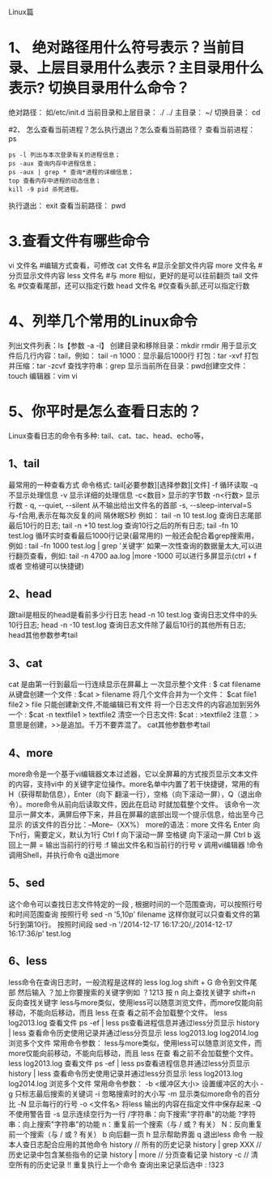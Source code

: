 Linux篇 

# 1、 绝对路径用什么符号表示？当前目录、上层目录用什么表示？主目录用什么表示? 切换目录用什么命令？
绝对路径： 如/etc/init.d
当前目录和上层目录： ./ ../
主目录： ~/
切换目录： cd

#2、 怎么查看当前进程？怎么执行退出？怎么查看当前路径？
查看当前进程： ps

    ps -l 列出与本次登录有关的进程信息； 
    ps -aux 查询内存中进程信息； 
    ps -aux | grep * 查询*进程的详细信息；
    top 查看内存中进程的动态信息； 
    kill -9 pid 杀死进程。
执行退出： exit
查看当前路径： pwd

# 3.查看文件有哪些命令
vi 文件名 #编辑方式查看，可修改
cat 文件名 #显示全部文件内容
more 文件名 #分页显示文件内容
less 文件名 #与 more 相似，更好的是可以往前翻页
tail 文件名 #仅查看尾部，还可以指定行数
head 文件名 #仅查看头部,还可以指定行数

# 4、列举几个常用的Linux命令
列出文件列表：ls【参数 -a -l】
创建目录和移除目录：mkdir rmdir
用于显示文件后几行内容：tail，例如： tail -n 1000：显示最后1000行
打包：tar -xvf
打包并压缩：tar -zcvf
查找字符串：grep
显示当前所在目录：pwd创建空文件：touch
编辑器：vim vi

# 5、你平时是怎么查看日志的？
Linux查看日志的命令有多种: tail、cat、tac、head、echo等，

## 1、tail
最常用的一种查看方式
命令格式: tail[必要参数][选择参数][文件]
-f 循环读取 -q 不显示处理信息 -v 显示详细的处理信息 -c<数目> 显示的字节数 -n<行数> 显示行数 -
q, --quiet, --silent 从不输出给出文件名的首部 -s, --sleep-interval=S 与-f合用,表示在每次反复的间
隔休眠S秒
例如：
tail -n 10 test.log 查询日志尾部最后10行的日志;
tail -n +10 test.log 查询10行之后的所有日志;
tail -fn 10 test.log 循环实时查看最后1000行记录(最常用的)
一般还会配合着grep搜索用，例如 :
tail -fn 1000 test.log | grep '关键字'
如果一次性查询的数据量太大,可以进行翻页查看，例如:
tail -n 4700 aa.log |more -1000 可以进行多屏显示(ctrl + f 或者 空格键可以快捷键) 

## 2、head
跟tail是相反的head是看前多少行日志
head -n 10 test.log 查询日志文件中的头10行日志;
head -n -10 test.log 查询日志文件除了最后10行的其他所有日志;
head其他参数参考tail

## 3、cat
cat 是由第一行到最后一行连续显示在屏幕上
一次显示整个文件 :
$ cat filename
从键盘创建一个文件 :
$cat > filename
将几个文件合并为一个文件：
$cat file1 file2 > file 只能创建新文件,不能编辑已有文件
将一个日志文件的内容追加到另外一个 :
$cat -n textfile1 > textfile2
清空一个日志文件:
$cat : >textfile2
注意：> 意思是创建，>>是追加。千万不要弄混了。
cat其他参数参考tail

## 4、more
more命令是一个基于vi编辑器文本过滤器，它以全屏幕的方式按页显示文本文件的内容，支持vi中
的关键字定位操作。more名单中内置了若干快捷键，常用的有H（获得帮助信息），Enter（向下
翻滚一行），空格（向下滚动一屏），Q（退出命令）。more命令从前向后读取文件，因此在启动
时就加载整个文件。
该命令一次显示一屏文本，满屏后停下来，并且在屏幕的底部出现一个提示信息，给出至今己显示
的该文件的百分比：–More–（XX%）
more的语法：more 文件名
Enter 向下n行，需要定义，默认为1行
Ctrl f 向下滚动一屏
空格键 向下滚动一屏
Ctrl b 返回上一屏
= 输出当前行的行号
:f 输出文件名和当前行的行号
v 调用vi编辑器
!命令 调用Shell，并执行命令
q退出more 

## 5、sed
这个命令可以查找日志文件特定的一段 , 根据时间的一个范围查询，可以按照行号和时间范围查询
按照行号
sed -n '5,10p' filename 这样你就可以只查看文件的第5行到第10行。
按照时间段
sed -n '/2014-12-17 16:17:20/,/2014-12-17 16:17:36/p' test.log

## 6、less
less命令在查询日志时，一般流程是这样的
less log.log
shift + G 命令到文件尾部 然后输入 ？加上你要搜索的关键字例如 ？1213
按 n 向上查找关键字
shift+n 反向查找关键字
less与more类似，使用less可以随意浏览文件，而more仅能向前移动，不能向后移动，而且 less 在查
看之前不会加载整个文件。
less log2013.log 查看文件
ps -ef | less ps查看进程信息并通过less分页显示
history | less 查看命令历史使用记录并通过less分页显示
less log2013.log log2014.log 浏览多个文件
常用命令参数：
less与more类似，使用less可以随意浏览文件，而more仅能向前移动，不能向后移动，而且 less 在查
看之前不会加载整个文件。
less log2013.log 查看文件
ps -ef | less ps查看进程信息并通过less分页显示
history | less 查看命令历史使用记录并通过less分页显示
less log2013.log log2014.log 浏览多个文件
常用命令参数：
-b <缓冲区大小> 设置缓冲区的大小
-g 只标志最后搜索的关键词
-i 忽略搜索时的大小写
-m 显示类似more命令的百分比
-N 显示每行的行号
-o <文件名> 将less 输出的内容在指定文件中保存起来
-Q 不使用警告音
-s 显示连续空行为一行
/字符串：向下搜索"字符串"的功能
?字符串：向上搜索"字符串"的功能
n：重复前一个搜索（与 / 或 ? 有关）
N：反向重复前一个搜索（与 / 或 ? 有关）
b 向后翻一页
h 显示帮助界面
q 退出less 命令
一般本人查日志配合应用的其他命令
history // 所有的历史记录
history | grep XXX // 历史记录中包含某些指令的记录
history | more // 分页查看记录
history -c // 清空所有的历史记录
!! 重复执行上一个命令
查询出来记录后选中 : !323
